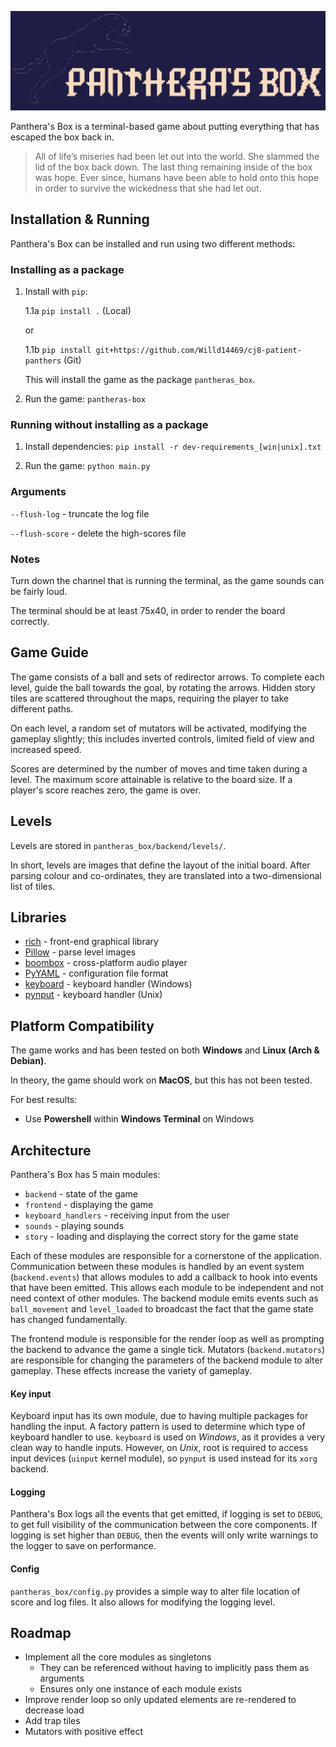 ![Panthera's Box Logo][logo]

[logo]: img/PantherasBox.png "Panthera's Box"

Panthera's Box is a terminal-based game about putting everything that has escaped the box back in.

> All of life’s miseries had been let out into the world.
> She slammed the lid of the box back down. The last thing remaining inside of the box was hope.
> Ever since, humans have been able to hold onto this hope in order to survive the wickedness that she had let out.

## Installation & Running

Panthera's Box can be installed and run using two different methods:

### Installing as a package

1. Install with `pip`:

   1.1a `pip install .` (Local)

   or

   1.1b `pip install git+https://github.com/Willd14469/cj8-patient-panthers` (Git)

   This will install the game as the package `pantheras_box`.

2. Run the game: `pantheras-box`

### Running without installing as a package

1. Install dependencies: `pip install -r dev-requirements_[win|unix].txt`

2. Run the game: `python main.py`

### Arguments

`--flush-log` - truncate the log file

`--flush-score` - delete the high-scores file

### Notes

Turn down the channel that is running the terminal, as the game sounds can be fairly loud.

The terminal should be at least 75x40, in order to render the board correctly.

## Game Guide

The game consists of a ball and sets of redirector arrows. To complete each level, guide the ball towards the goal, by
rotating the arrows. Hidden story tiles are scattered throughout the maps, requiring the player to take different paths.

On each level, a random set of mutators will be activated, modifying the gameplay slightly; this includes inverted
controls, limited field of view and increased speed.

Scores are determined by the number of moves and time taken during a level. The maximum score attainable is relative to
the board size. If a player's score reaches zero, the game is over.

## Levels

Levels are stored in `pantheras_box/backend/levels/`.

In short, levels are images that define the layout of the initial board. After parsing colour and co-ordinates, they are
translated into a two-dimensional list of tiles.

## Libraries

- [rich](https://pypi.org/project/rich/) - front-end graphical library
- [Pillow](https://pypi.org/project/Pillow/) - parse level images
- [boombox](https://pypi.org/project/boombox/) - cross-platform audio player
- [PyYAML](https://pypi.org/project/PyYAML/) - configuration file format
- [keyboard](https://pypi.org/project/keyboard/) - keyboard handler (Windows)
- [pynput](https://pypi.org/project/pynput/) - keyboard handler (Unix)

## Platform Compatibility

The game works and has been tested on both **Windows** and **Linux (Arch & Debian)**.

In theory, the game should work on **MacOS**, but this has not been tested.

For best results:

- Use **Powershell** within **Windows Terminal** on Windows

## Architecture

Panthera's Box has 5 main modules:

- `backend` - state of the game
- `frontend` - displaying the game
- `keyboard_handlers` - receiving input from the user
- `sounds` - playing sounds
- `story` - loading and displaying the correct story for the game state

Each of these modules are responsible for a cornerstone of the application. Communication between these modules is
handled by an event system (`backend.events`) that allows modules to add a callback to hook into events that have been emitted.
This allows each module to be independent and not need context of other modules. The backend module emits events such as
`ball_movement` and `level_loaded` to broadcast the fact that the game state has changed fundamentally.

The frontend module is responsible for the render loop as well as prompting the backend to advance the game a single
tick.
Mutators (`backend.mutators`) are responsible for changing the parameters of the backend module to alter gameplay.
These effects increase the variety of gameplay.

#### Key input

Keyboard input has its own module, due to having multiple packages for handling the input. A factory pattern is used to
determine which type of keyboard handler to use. `keyboard` is used on _Windows_, as it provides a very clean way to
handle inputs. However, on _Unix_, root is required to access input devices (`uinput` kernel module), so `pynput` is used
instead for its `xorg` backend.

#### Logging

Panthera's Box logs all the events that get emitted, if logging is set to `DEBUG`, to get full visibility of the communication
between the core components. If logging is set higher than `DEBUG`, then the events will only write warnings to the logger to
save on performance.

#### Config

`pantheras_box/config.py` provides a simple way to alter file location of score and log files. It also allows for modifying the logging
level.

## Roadmap

- Implement all the core modules as singletons
   - They can be referenced without having to implicitly pass them as arguments
   - Ensures only one instance of each module exists
- Improve render loop so only updated elements are re-rendered to decrease load
- Add trap tiles
- Mutators with positive effect
